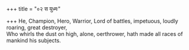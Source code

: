 +++
title = "०२ स युध्मः"

+++
He, Champion, Hero, Warrior, Lord of battles, impetuous, loudly roaring, great destroyer,  
     Who whirls the dust on high, alone, oerthrower, hath made all races of mankind his subjects.
